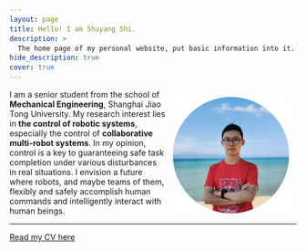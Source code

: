 ```yaml
---
layout: page
title: Hello! I am Shuyang Shi.
description: >
  The home page of my personal website, put basic information into it.
hide_description: true
cover: true
---
```

<img src="assets/icons/circle_head.png" style="zoom:26%; float:right; padding:50px;" />

I am a senior student from the school of **Mechanical Engineering**, Shanghai Jiao Tong University.
My research interest lies in **the control of robotic systems**, especially the control of
**collaborative multi-robot systems**.
In my opinion, control is a key to guaranteeing safe task completion under various disturbances in real situations.
I envision a future where robots, and maybe teams of them, flexibly and safely accomplish human commands and intelligently
interact with human beings.

----


[Read my CV here](/files/CV_Shuyang_Shi.pdf)

